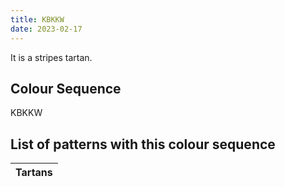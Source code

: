 ```yaml
---
title: KBKKW
date: 2023-02-17
---
```

<no value>

It is a <no value> stripes tartan.


## Colour Sequence
KBKKW

## List of patterns with this colour sequence

| Tartans |
|---------------|
